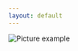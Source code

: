 ```yaml
---
layout: default
---
```

![Picture example](https://github.com/kvartirnik/website/blob/gh-pages/images/kvartirnik_photos/13.jpg)


